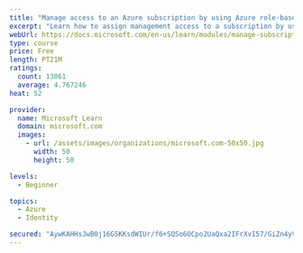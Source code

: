 ```yaml
---
title: "Manage access to an Azure subscription by using Azure role-based access control (RBAC)"
excerpt: "Learn how to assign management access to a subscription by using Azure role-based access control."
webUrl: https://docs.microsoft.com/en-us/learn/modules/manage-subscription-access-azure-rbac/
type: course
price: Free
length: PT21M
ratings:
  count: 13061
  average: 4.767246
heat: 52

provider:
  name: Microsoft Learn
  domain: microsoft.com
  images:
    - url: /assets/images/organizations/microsoft.com-50x50.jpg
      width: 50
      height: 50

levels:
  - Beginner

topics:
  - Azure
  - Identity

secured: "AywKAHHsJwB0j16G5KKsdWIUr/f6+SQSo6OCpo2UaQxa2IFrXvI57/GiZn4yVkZsjMFixonzdD2DGJYQFp9UO+zSaoDEwtp//1MXYWsXDhMJChhkvqsZF+KQS2bRN54CsJ72Nt+pGglL3HYdn37xyO47GQesbAjukOYuhZBLswZiE9POoDC7KJxUNIbYSmZNQs4XS1aQ72Byqf/wLdU6MgQ3te0nhy7ZWSKuM+LY5kxzo5IoRFK3LS0+1tZ6f3T/7AFqyti1ZU2kEUXvTZR2Ti8tKotdSQ9vcgrE5NtSJ6/CpJEWaiTFtOQYTLJlIZwNuPBW4rQI6aXflTv6XG59SJBEDgWJc18VnYepP0u1Og/xipgjp8WOoNvuoEYJjO7/qB4WjCL65iViQXUeIMs2FXEwUNarZax1OtdUCIqBOrlk+3HQgDWW8oDM6I7L8ax7;oFdTeZW/MkdUfZT9qm6V3Q=="
---
```


